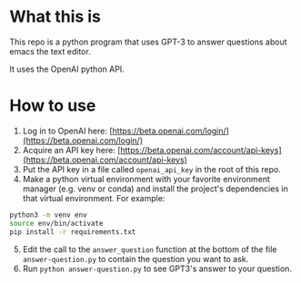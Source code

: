 # What this is

This repo is a python program that uses GPT-3 to answer questions about emacs the text editor.

It uses the OpenAI python API.

# How to use

1. Log in to OpenAI here: [https://beta.openai.com/login/](https://beta.openai.com/login/)
2. Acquire an API key here: [https://beta.openai.com/account/api-keys](https://beta.openai.com/account/api-keys)
3. Put the API key in a file called `openai_api_key` in the root of this repo.
4. Make a python virtual environment with your favorite environment manager (e.g. venv or conda) and install the project's dependencies in that virtual environment.
For example:
```sh
python3 -m venv env
source env/bin/activate
pip install -r requirements.txt
```
5. Edit the call to the `answer_question` function at the bottom of the file `answer-question.py` to contain the question you want to ask.
6. Run `python answer-question.py` to see GPT3's answer to your question.

